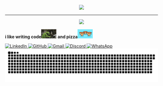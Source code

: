 <p align="center">
  <a href="https://github.com/EmanuelRobinson">
    <img src="https://readme-typing-svg.herokuapp.com/demo/?pause=&color=FF1E82&center=true&vCenter=true&repeat=false&lines=Emanuel+Robinson"/></a>
</p>

---

<p align="center">
  <a href="#">
    <img src="https://readme-typing-svg.herokuapp.com?font=Fira+Code&pause=1000&color=FF1E82&center=true&width=435&lines=SOFTWARE+DEVELOPER+IN+PROGRESS"/>
  </a>
</p>

**i like writing code**<img src="Rana.gif" width="50" height="30">  **and pizza**<img src="Pizzaparty.gif" width="50" height="30">

 
<a href="https://www.linkedin.com/in/emanuel-robinson-ordo%C3%B1ez-hancco-797956355/">
  <img src="https://img.shields.io/badge/linkedin-%230077B5.svg?style=for-the-badge&logo=linkedin&logoColor=white" alt="LinkedIn">
</a>  

<a href="https://github.com/EmanuelRobinson">
  <img src="https://img.shields.io/badge/github-%23121011.svg?style=for-the-badge&logo=github&logoColor=white" alt="GitHub">
</a> 

<a href="mailto:emarobins.oh@gmail.com">
  <img src="https://img.shields.io/badge/Gmail-D14836?style=for-the-badge&logo=gmail&logoColor=white" alt="Gmail">
</a>  

<a href="https://discord.com/users/emanuel_oh">
  <img src="https://img.shields.io/badge/Discord-%235865F2.svg?style=for-the-badge&logo=discord&logoColor=white" alt="Discord">
</a>  

<a href="https://wa.me/51904667970">
  <img src="https://img.shields.io/badge/WhatsApp-25D366?style=for-the-badge&logo=whatsapp&logoColor=white" alt="WhatsApp">
</a>

<img src="https://raw.githubusercontent.com/EmanuelRobinson/EmanuelRobinson/output/snake.svg" alt="Snake animation" />
